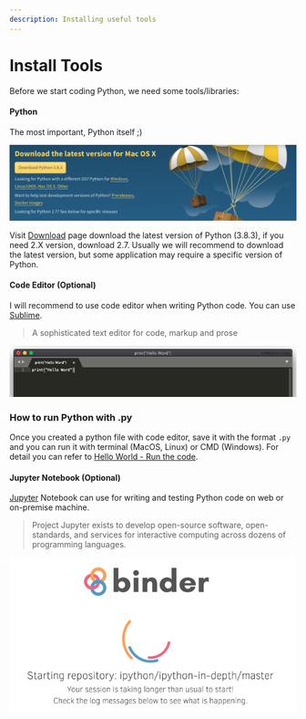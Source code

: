 ```yaml
---
description: Installing useful tools
---
```


# Install Tools

Before we start coding Python, we need some tools/libraries:

#### Python 

The most important, Python itself ;\)

![](.gitbook/assets/image%20%282%29.png)

Visit [Download](https://www.python.org/downloads/) page download the latest version of Python \(3.8.3\), if you need 2.X version, download 2.7. Usually we will recommend to download the latest version, but some application may require a specific version of Python.



#### Code Editor \(Optional\)

I will recommend to use code editor when writing Python code. You can use [Sublime](https://www.sublimetext.com/).

> A sophisticated text editor for code, markup and prose

![](.gitbook/assets/image%20%286%29.png)

### How to run Python with .py

Once you created a python file with code editor, save it with the format `.py` and you can run it with terminal \(MacOS, Linux\) or CMD \(Windows\). For detail you can refer to [Hello World - Run the code](https://i01er.gitbook.io/python-tutorial/hello-world#run-the-code).



#### Jupyter Notebook \(Optional\)

[Jupyter](https://jupyter.org/) Notebook can use for writing and testing Python code on web or on-premise machine.

> Project Jupyter exists to develop open-source software, open-standards, and services for interactive computing across dozens of programming languages.



![It may take a longggggg time to load...So I will recommend install it on your own machine.](.gitbook/assets/image%20%287%29.png)

